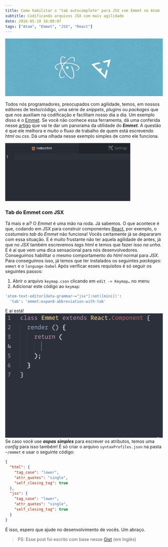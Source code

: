 ```yaml
---
title: Como habilitar o "tab autocomplete" para JSX com Emmet no Atom
subtitle: Codificando arquivos JSX com mais agilidade
date: 2016-05-10 16:00:07
tags: ["Atom", "Emmet", "JSX", "React"]
---
```

![atom_emmet](./atomemmet.jpg)

Todos nós programadores, preocupados com agilidade, temos, em nossos editores de texto/código, uma série de *snippets*, *plugins* ou *packages* que que nos auxiliam na codificação e facilitam nosso dia a dia. Um exemplo disso é o [Emmet](http://emmet.io/).<!-- more --> Se você não conhece essa ferramenta, dá uma conferida nesse [artigo](http://tableless.com.br/bye-zen-coding-bem-vindo-emmet/) que vai te dar um panorama da utilidade do *__Emmet__*. A questão é que ele melhora e muito o fluxo de trabalho de quem está escrevendo *html* ou *css*.
Dá uma olhada nesse exemplo simples de como ele funciona.

![emmet](./atom-emmet.gif)

### Tab do Emmet com JSX
Tá mais e aí? O *Emmet* é uma mão na roda. Já sabemos.
O que acontece é que, codando em JSX para construir componentes [React](https://facebook.github.io/react/), por exemplo, o costumeiro *tab* do *Emmet* não funciona! Vocês certamente já se depararam com essa situação. E é muito frustante não ter aquela agilidade de antes, já que no *JSX* também escrevemos *tags* *html* e temos que fazer isso *na unha*.
E é aí que vem uma dica sensacional para nós desenvolvedores. Conseguimos habilitar o mesmo comportamento do *html* normal para *JSX*.
Para conseguimos isso, já temos que ter instalados os seguintes *packages*: `emmet` e o `language-babel`
Após verificar esses requisitos é só seguir os seguintes passos:
1. Abrir o arquivo `keymap.cson` clicando em `edit -> Keymap…` no menu
2. Adicionar este código ao `keymap`:

``` bash
'atom-text-editor[data-grammar~="jsx"]:not([mini])':
  'tab': 'emmet:expand-abbreviation-with-tab'

```

E aí está!
![Emmet-JSX](./emmet-jsx.gif)
Se caso você use *__aspas simples__* para escrever os atributos, temos uma *config* para isso também!
É só criar o arquivo `syntaxProfiles.json` na pasta `~/emmet` e usar o seguinte código:
``` json
{
  "html": {
    "tag_case": "lower",
    "attr_quotes": "single",
    "self_closing_tag": true
  },
  "jsx": {
    "tag_case": "lower",
    "attr_quotes": "single",
    "self_closing_tag": true
  }
}
```  


É isso, espero que ajude no desenvolvimento de vocês.
Um abraço.

> PS: Esse post foi escrito com base nesse [Gist](https://gist.github.com/mxstbr/361ddb22057f0a01762240be209321f0) (em Inglês)